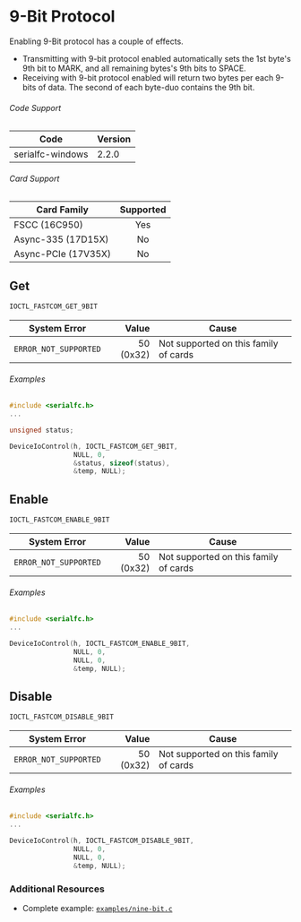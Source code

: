 # 9-Bit Protocol

Enabling 9-Bit protocol has a couple of effects.

- Transmitting with 9-bit protocol enabled automatically sets the 1st byte's 9th bit to MARK, and all remaining bytes's 9th bits to SPACE.
- Receiving with 9-bit protocol enabled will return two bytes per each 9-bits of data. The second of each byte-duo contains the 9th bit.

###### Code Support
| Code | Version |
| ---- | ------- |
| serialfc-windows | 2.2.0 |

###### Card Support
| Card Family | Supported |
| ----------- |:-----:|
| FSCC (16C950) | Yes |
| Async-335 (17D15X) | No |
| Async-PCIe (17V35X) | No |


## Get
```c
IOCTL_FASTCOM_GET_9BIT
```

| System Error | Value | Cause |
| ------------ | -----:| ----- |
| `ERROR_NOT_SUPPORTED` | 50 (0x32) | Not supported on this family of cards |

###### Examples
```c
#include <serialfc.h>
...

unsigned status;

DeviceIoControl(h, IOCTL_FASTCOM_GET_9BIT,
                NULL, 0,
                &status, sizeof(status),
                &temp, NULL);
```


## Enable
```c
IOCTL_FASTCOM_ENABLE_9BIT
```

| System Error | Value | Cause |
| ------------ | -----:| ----- |
| `ERROR_NOT_SUPPORTED` | 50 (0x32) | Not supported on this family of cards |

###### Examples
```c
#include <serialfc.h>
...

DeviceIoControl(h, IOCTL_FASTCOM_ENABLE_9BIT,
                NULL, 0,
                NULL, 0,
                &temp, NULL);
```


## Disable
```c
IOCTL_FASTCOM_DISABLE_9BIT
```

| System Error | Value | Cause |
| ------------ | -----:| ----- |
| `ERROR_NOT_SUPPORTED` | 50 (0x32) | Not supported on this family of cards |

###### Examples
```c
#include <serialfc.h>
...

DeviceIoControl(h, IOCTL_FASTCOM_DISABLE_9BIT,
                NULL, 0,
                NULL, 0,
                &temp, NULL);
```


### Additional Resources
- Complete example: [`examples/nine-bit.c`](../examples/nine-bit.c)
